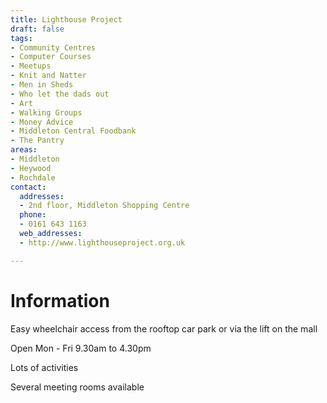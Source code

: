 ```yaml
---
title: Lighthouse Project
draft: false
tags:
- Community Centres
- Computer Courses
- Meetups
- Knit and Natter
- Men in Sheds
- Who let the dads out
- Art
- Walking Groups
- Money Advice
- Middleton Central Foodbank
- The Pantry
areas:
- Middleton
- Heywood
- Rochdale
contact:
  addresses:
  - 2nd floor, Middleton Shopping Centre
  phone:
  - 0161 643 1163
  web_addresses:
  - http://www.lighthouseproject.org.uk

---
```


# Information
Easy wheelchair access from the rooftop car park
or via the lift on the mall

Open Mon - Fri  9.30am to 4.30pm

Lots of activities

Several meeting rooms available


